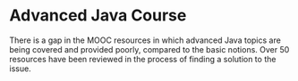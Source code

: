 # Advanced Java Course 

There is a gap in the MOOC resources in which advanced Java topics are being covered and provided poorly, 
compared to the basic notions. Over 50 resources have been reviewed in the process of finding a solution to the issue.
